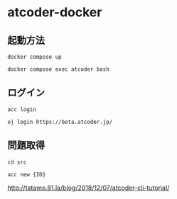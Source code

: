 # atcoder-docker

## 起動方法

```
docker compose up

docker compose exec atcoder bash

```
## ログイン
```
acc login

oj login https://beta.atcoder.jp/
```

## 問題取得

```
cd src

acc new {ID}

```


http://tatamo.81.la/blog/2018/12/07/atcoder-cli-tutorial/
